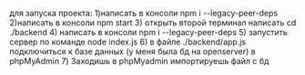 для запуска проекта:
1)написать в консоли npm i --legacy-peer-deps
2)написать в консоли npm start
3) открыть второй терминал написать cd ./backend 
4) написать в консоли npm i --legacy-peer-deps
5) запустить сервер по команде node index.js
6) в файле ./backend/app.js подключиться к базе данных (у меня была бд на openserver) в phpMyAdmin
7) Заходишь в phpMyadmin импортируешь файл с бд

